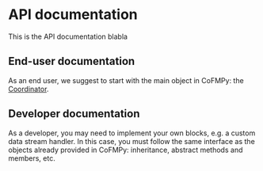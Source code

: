 # API documentation

This is the API documentation blabla

## End-user documentation

As an end user, we suggest to start with the main object in CoFMPy: the [Coordinator](./coordinator.md).

## Developer documentation

As a developer, you may need to implement your own blocks, e.g. a custom data stream
handler. In this case, you must follow the same interface as the objects already
provided in CoFMPy: inheritance, abstract methods and members, etc.
